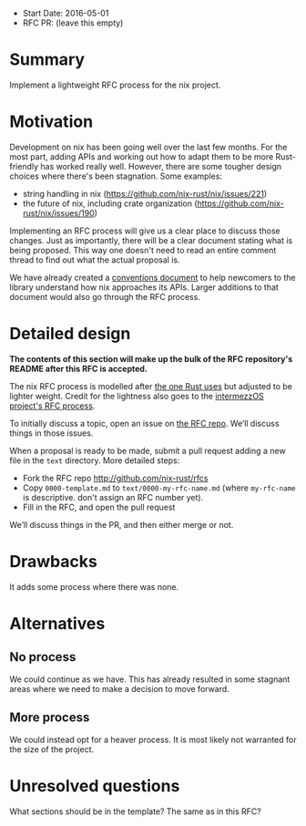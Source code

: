 - Start Date: 2016-05-01
- RFC PR: (leave this empty)

# Summary
[summary]: #summary

Implement a lightweight RFC process for the nix project.

# Motivation
[motivation]: #motivation

Development on nix has been going well over the last few months. For the most part, adding APIs and working out how to adapt them to be more Rust-friendly has worked really well. However, there are some tougher design choices where there's been stagnation. Some examples:

- string handling in nix (https://github.com/nix-rust/nix/issues/221)
- the future of nix, including crate organization (https://github.com/nix-rust/nix/issues/190)

Implementing an RFC process will give us a clear place to discuss those changes. Just as importantly, there will be a clear document stating what is being proposed. This way one doesn't need to read an entire comment thread to find out what the actual proposal is.

We have already created a [conventions document][conventions] to help newcomers to the library understand how nix approaches its APIs. Larger additions to that document would also go through the RFC process.

[conventions]: https://github.com/nix-rust/nix/blob/master/CONVENTIONS.md


# Detailed design
[design]: #detailed-design

**The contents of this section will make up the bulk of the RFC
repository's README after this RFC is accepted.**

The nix RFC process is modelled after [the one Rust uses][rust-rfc-process] but adjusted to be lighter weight. Credit for the lightness also goes to the [intermezzOS project's RFC process][intermezzos-rfcs].

[rust-rfc-process]: https://github.com/rust-lang/rfcs#what-the-process-is
[intermezzos-rfcs]: https://github.com/intermezzOS/rfcs

To initially discuss a topic, open an issue on [the RFC repo][nix-rfcs]. We’ll discuss things in those issues.

[nix-rfcs]: https://github.com/nix-rust/rfcs

When a proposal is ready to be made, submit a pull request adding a new file in
the `text` directory. More detailed steps:
  - Fork the RFC repo http://github.com/nix-rust/rfcs
  - Copy `0000-template.md` to `text/0000-my-rfc-name.md` (where `my-rfc-name` is descriptive. don't assign an RFC number yet).
  - Fill in the RFC, and open the pull request

We’ll discuss things in the PR, and then either merge or not.


# Drawbacks
[drawbacks]: #drawbacks

It adds some process where there was none.

# Alternatives
[alternatives]: #alternatives

## No process

We could continue as we have. This has already resulted in some stagnant
areas where we need to make a decision to move forward. 

## More process

We could instead opt for a heaver process. It is most likely not warranted for the size of the project.

# Unresolved questions
[unresolved]: #unresolved-questions

What sections should be in the template? The same as in this RFC?
